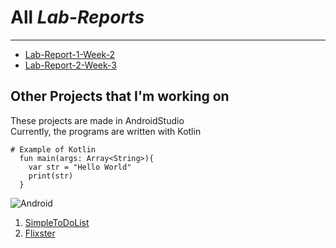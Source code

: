 # All *Lab-Reports*
---
* [Lab-Report-1-Week-2](lab1.html)
* [Lab-Report-2-Week-3]()
## Other Projects that I'm working on  
These projects are made in AndroidStudio  
Currently, the programs are written with Kotlin
```
# Example of Kotlin
  fun main(args: Array<String>){
    var str = "Hello World"
    print(str)
  }
```
![Android](https://techcrunch.com/wp-content/uploads/2020/10/image9.png)
1. [SimpleToDoList](https://github.com/kevku/SimpleToDo)
2. [Flixster](https://github.com/kevku/Unit-2-Project---Flixster---Part-2)
